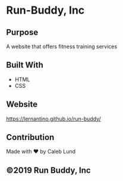 # Run-Buddy, Inc

## Purpose
A website that offers fitness training services 

## Built With
* HTML
* CSS

## Website
https://lernantino.github.io/run-buddy/

## Contribution
Made with ❤️ by Caleb Lund

## ©️2019 Run Buddy, Inc
